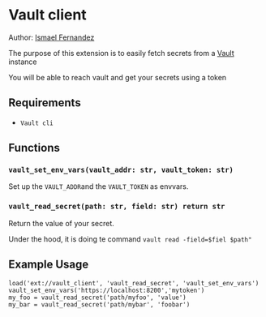 # Vault client

Author: [Ismael Fernandez](https://github.com/ismferd)

The purpose of this extension is to easily fetch secrets from a [Vault](https://www.vaultproject.io/) instance

You will be able to reach vault and get your secrets using a token

## Requirements

- `Vault cli`

## Functions

### `vault_set_env_vars(vault_addr: str, vault_token: str)`

Set up the `VAULT_ADDR`and the `VAULT_TOKEN` as envvars.

### `vault_read_secret(path: str, field: str) return str`

Return the value of your secret.

Under the hood, it is doing te command `vault read -field=$fiel $path"`

## Example Usage

```
load('ext://vault_client', 'vault_read_secret', 'vault_set_env_vars')
vault_set_env_vars('https://localhost:8200','mytoken')
my_foo = vault_read_secret('path/myfoo', 'value')
my_bar = vault_read_secret('path/mybar', 'foobar')
```

